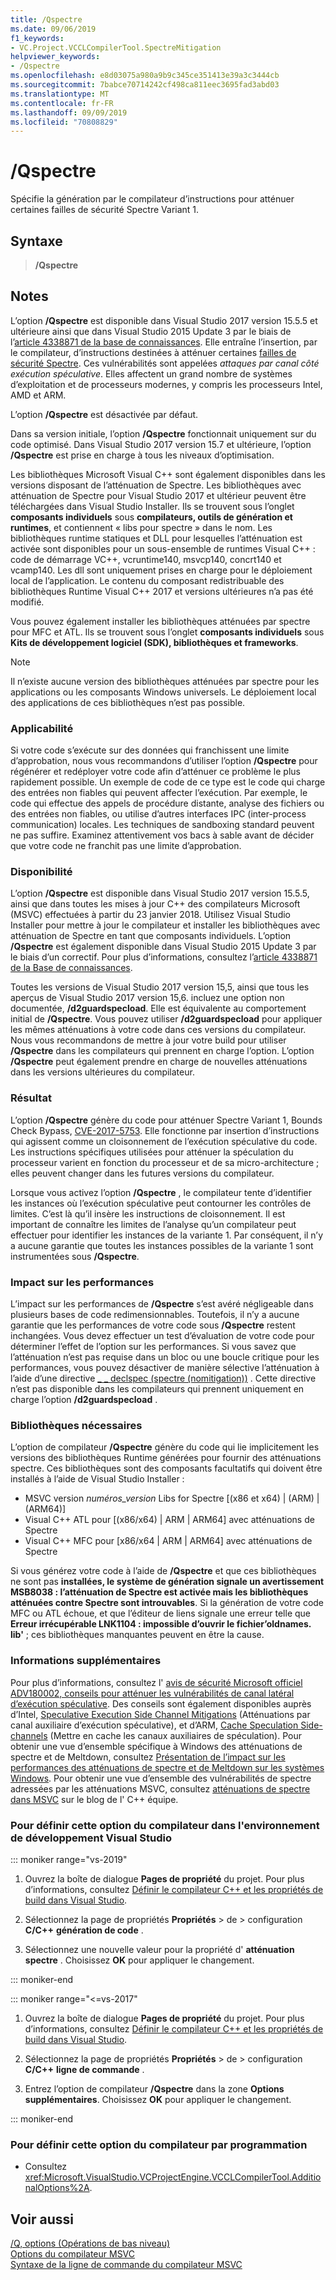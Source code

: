 ```yaml
---
title: /Qspectre
ms.date: 09/06/2019
f1_keywords:
- VC.Project.VCCLCompilerTool.SpectreMitigation
helpviewer_keywords:
- /Qspectre
ms.openlocfilehash: e8d03075a980a9b9c345ce351413e39a3c3444cb
ms.sourcegitcommit: 7babce70714242cf498ca811eec3695fad3abd03
ms.translationtype: MT
ms.contentlocale: fr-FR
ms.lasthandoff: 09/09/2019
ms.locfileid: "70808829"
---
```

# <a name="qspectre"></a>/Qspectre

Spécifie la génération par le compilateur d’instructions pour atténuer certaines failles de sécurité Spectre Variant 1.

## <a name="syntax"></a>Syntaxe

> **/Qspectre**

## <a name="remarks"></a>Notes

L’option **/Qspectre** est disponible dans Visual Studio 2017 version 15.5.5 et ultérieure ainsi que dans Visual Studio 2015 Update 3 par le biais de l’[article 4338871 de la base de connaissances](https://support.microsoft.com/help/4338871/visual-studio-2015-update-3-spectre-variant-1-toolset-qspectre). Elle entraîne l’insertion, par le compilateur, d’instructions destinées à atténuer certaines [failles de sécurité Spectre](https://spectreattack.com/spectre.pdf). Ces vulnérabilités sont appelées *attaques par canal côté exécution spéculative*. Elles affectent un grand nombre de systèmes d’exploitation et de processeurs modernes, y compris les processeurs Intel, AMD et ARM.

L’option **/Qspectre** est désactivée par défaut.

Dans sa version initiale, l’option **/Qspectre** fonctionnait uniquement sur du code optimisé. Dans Visual Studio 2017 version 15.7 et ultérieure, l’option **/Qspectre** est prise en charge à tous les niveaux d’optimisation.

Les bibliothèques Microsoft Visual C++ sont également disponibles dans les versions disposant de l’atténuation de Spectre. Les bibliothèques avec atténuation de Spectre pour Visual Studio 2017 et ultérieur peuvent être téléchargées dans Visual Studio Installer. Ils se trouvent sous l’onglet **composants individuels** sous **compilateurs, outils de génération et runtimes**, et contiennent « libs pour spectre » dans le nom. Les bibliothèques runtime statiques et DLL pour lesquelles l’atténuation est activée sont disponibles pour un sous-ensemble de runtimes Visual C++ : code de démarrage VC++, vcruntime140, msvcp140, concrt140 et vcamp140. Les dll sont uniquement prises en charge pour le déploiement local de l’application. Le contenu du composant redistribuable des bibliothèques Runtime Visual C++ 2017 et versions ultérieures n’a pas été modifié.

Vous pouvez également installer les bibliothèques atténuées par spectre pour MFC et ATL. Ils se trouvent sous l’onglet **composants individuels** sous **Kits de développement logiciel (SDK), bibliothèques et frameworks**.

> [!NOTE]
> Il n’existe aucune version des bibliothèques atténuées par spectre pour les applications ou les composants Windows universels. Le déploiement local des applications de ces bibliothèques n’est pas possible.

### <a name="applicability"></a>Applicabilité

Si votre code s’exécute sur des données qui franchissent une limite d’approbation, nous vous recommandons d’utiliser l’option **/Qspectre** pour régénérer et redéployer votre code afin d’atténuer ce problème le plus rapidement possible. Un exemple de code de ce type est le code qui charge des entrées non fiables qui peuvent affecter l’exécution. Par exemple, le code qui effectue des appels de procédure distante, analyse des fichiers ou des entrées non fiables, ou utilise d’autres interfaces IPC (inter-process communication) locales. Les techniques de sandboxing standard peuvent ne pas suffire. Examinez attentivement vos bacs à sable avant de décider que votre code ne franchit pas une limite d’approbation.

### <a name="availability"></a>Disponibilité

L’option **/Qspectre** est disponible dans Visual Studio 2017 version 15.5.5, ainsi que dans toutes les mises à jour C++ des compilateurs Microsoft (MSVC) effectuées à partir du 23 janvier 2018. Utilisez Visual Studio Installer pour mettre à jour le compilateur et installer les bibliothèques avec atténuation de Spectre en tant que composants individuels. L’option **/Qspectre** est également disponible dans Visual Studio 2015 Update 3 par le biais d’un correctif. Pour plus d’informations, consultez l’[article 4338871 de la Base de connaissances](https://support.microsoft.com/help/4338871).

Toutes les versions de Visual Studio 2017 version 15,5, ainsi que tous les aperçus de Visual Studio 2017 version 15,6. incluez une option non documentée, **/d2guardspecload**. Elle est équivalente au comportement initial de **/Qspectre**. Vous pouvez utiliser **/d2guardspecload** pour appliquer les mêmes atténuations à votre code dans ces versions du compilateur. Nous vous recommandons de mettre à jour votre build pour utiliser **/Qspectre** dans les compilateurs qui prennent en charge l’option. L’option **/Qspectre** peut également prendre en charge de nouvelles atténuations dans les versions ultérieures du compilateur.

### <a name="effect"></a>Résultat

L’option **/Qspectre** génère du code pour atténuer Spectre Variant 1, Bounds Check Bypass, [CVE-2017-5753](https://nvd.nist.gov/vuln/detail/CVE-2017-5753). Elle fonctionne par insertion d’instructions qui agissent comme un cloisonnement de l’exécution spéculative du code. Les instructions spécifiques utilisées pour atténuer la spéculation du processeur varient en fonction du processeur et de sa micro-architecture ; elles peuvent changer dans les futures versions du compilateur.

Lorsque vous activez l’option **/Qspectre** , le compilateur tente d’identifier les instances où l’exécution spéculative peut contourner les contrôles de limites. C’est là qu’il insère les instructions de cloisonnement. Il est important de connaître les limites de l’analyse qu’un compilateur peut effectuer pour identifier les instances de la variante 1. Par conséquent, il n’y a aucune garantie que toutes les instances possibles de la variante 1 sont instrumentées sous **/Qspectre**.

### <a name="performance-impact"></a>Impact sur les performances

L’impact sur les performances de **/Qspectre** s’est avéré négligeable dans plusieurs bases de code redimensionnables. Toutefois, il n’y a aucune garantie que les performances de votre code sous **/Qspectre** restent inchangées. Vous devez effectuer un test d’évaluation de votre code pour déterminer l’effet de l’option sur les performances. Si vous savez que l’atténuation n’est pas requise dans un bloc ou une boucle critique pour les performances, vous pouvez désactiver de manière sélective l’atténuation à l’aide d’une directive [_ _ declspec (spectre (nomitigation))](../../cpp/spectre.md) . Cette directive n’est pas disponible dans les compilateurs qui prennent uniquement en charge l’option **/d2guardspecload** .

### <a name="required-libraries"></a>Bibliothèques nécessaires

L’option de compilateur **/Qspectre** génère du code qui lie implicitement les versions des bibliothèques Runtime générées pour fournir des atténuations spectre. Ces bibliothèques sont des composants facultatifs qui doivent être installés à l’aide de Visual Studio Installer :

- MSVC version *numéros_version* Libs for Spectre \[(x86 et x64) | (ARM) | (ARM64)]
- Visual C++ ATL pour \[(x86/x64) | ARM | ARM64] avec atténuations de Spectre
- Visual C++ MFC pour \[x86/x64 | ARM | ARM64] avec atténuations de Spectre

Si vous générez votre code à l’aide de **/Qspectre** et que ces bibliothèques ne sont pas **installées, le système de génération signale un avertissement MSB8038 : l’atténuation de Spectre est activée mais les bibliothèques atténuées contre Spectre sont introuvables**. Si la génération de votre code MFC ou ATL échoue, et que l’éditeur de liens signale une erreur telle que **Erreur irrécupérable LNK1104 : impossible d’ouvrir le fichier’oldnames. lib'** ; ces bibliothèques manquantes peuvent en être la cause.

### <a name="additional-information"></a>Informations supplémentaires

Pour plus d’informations, consultez l' [avis de sécurité Microsoft officiel ADV180002, conseils pour atténuer les vulnérabilités de canal latéral d’exécution spéculative](https://portal.msrc.microsoft.com/en-US/security-guidance/advisory/ADV180002). Des conseils sont également disponibles auprès d’Intel, [Speculative Execution Side Channel Mitigations](https://software.intel.com/sites/default/files/managed/c5/63/336996-Speculative-Execution-Side-Channel-Mitigations.pdf) (Atténuations par canal auxiliaire d’exécution spéculative), et d’ARM, [Cache Speculation Side-channels](https://developer.arm.com/-/media/Files/pdf/Cache_Speculation_Side-channels.pdf) (Mettre en cache les canaux auxiliaires de spéculation). Pour obtenir une vue d’ensemble spécifique à Windows des atténuations de spectre et de Meltdown, consultez [Présentation de l’impact sur les performances des atténuations de spectre et de Meltdown sur les systèmes Windows](https://www.microsoft.com/security/blog/2018/01/09/understanding-the-performance-impact-of-spectre-and-meltdown-mitigations-on-windows-systems/). Pour obtenir une vue d’ensemble des vulnérabilités de spectre adressées par les atténuations MSVC, consultez [atténuations de spectre dans MSVC](https://devblogs.microsoft.com/cppblog/spectre-mitigations-in-msvc./) sur le blog de l' C++ équipe.

### <a name="to-set-this-compiler-option-in-the-visual-studio-development-environment"></a>Pour définir cette option du compilateur dans l'environnement de développement Visual Studio

::: moniker range="vs-2019"

1. Ouvrez la boîte de dialogue **Pages de propriété** du projet. Pour plus d’informations, consultez [Définir le compilateur C++ et les propriétés de build dans Visual Studio](../working-with-project-properties.md).

1. Sélectionnez la page de propriétés **Propriétés** > de > configuration **C/C++**  **génération de code** .

1. Sélectionnez une nouvelle valeur pour la propriété d' **atténuation spectre** . Choisissez **OK** pour appliquer le changement.

::: moniker-end

::: moniker range="<=vs-2017"

1. Ouvrez la boîte de dialogue **Pages de propriété** du projet. Pour plus d’informations, consultez [Définir le compilateur C++ et les propriétés de build dans Visual Studio](../working-with-project-properties.md).

1. Sélectionnez la page de propriétés **Propriétés** > de > configuration **C/C++**  **ligne de commande** .

1. Entrez l’option de compilateur **/Qspectre** dans la zone **Options supplémentaires**. Choisissez **OK** pour appliquer le changement.

::: moniker-end

### <a name="to-set-this-compiler-option-programmatically"></a>Pour définir cette option du compilateur par programmation

- Consultez <xref:Microsoft.VisualStudio.VCProjectEngine.VCCLCompilerTool.AdditionalOptions%2A>.

## <a name="see-also"></a>Voir aussi

[/Q, options (Opérations de bas niveau)](q-options-low-level-operations.md)<br/>
[Options du compilateur MSVC](compiler-options.md)<br/>
[Syntaxe de la ligne de commande du compilateur MSVC](compiler-command-line-syntax.md)
